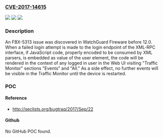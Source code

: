 ### [CVE-2017-14615](https://cve.mitre.org/cgi-bin/cvename.cgi?name=CVE-2017-14615)
![](https://img.shields.io/static/v1?label=Product&message=n%2Fa&color=blue)
![](https://img.shields.io/static/v1?label=Version&message=n%2Fa&color=blue)
![](https://img.shields.io/static/v1?label=Vulnerability&message=n%2Fa&color=brighgreen)

### Description

An FBX-5313 issue was discovered in WatchGuard Fireware before 12.0. When a failed login attempt is made to the login endpoint of the XML-RPC interface, if JavaScript code, properly encoded to be consumed by XML parsers, is embedded as value of the user element, the code will be rendered in the context of any logged in user in the Web UI visiting "Traffic Monitor" sections "Events" and "All." As a side effect, no further events will be visible in the Traffic Monitor until the device is restarted.

### POC

#### Reference
- http://seclists.org/bugtraq/2017/Sep/22

#### Github
No GitHub POC found.

